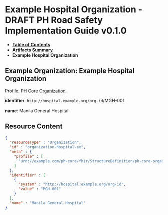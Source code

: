# Example Hospital Organization - DRAFT PH Road Safety Implementation Guide v0.1.0

* [**Table of Contents**](toc.md)
* [**Artifacts Summary**](artifacts.md)
* **Example Hospital Organization**

## Example Organization: Example Hospital Organization

Profile: [PH Core Organization](https://build.fhir.org/ig/UP-Manila-SILab/ph-core/StructureDefinition-ph-core-organization.html)

**identifier**: `http://hospital.example.org/org-id`/MGH-001

**name**: Manila General Hospital



## Resource Content

```json
{
  "resourceType" : "Organization",
  "id" : "organization-hospital-ex",
  "meta" : {
    "profile" : [
      "urn://example.com/ph-core/fhir/StructureDefinition/ph-core-organization"
    ]
  },
  "identifier" : [
    {
      "system" : "http://hospital.example.org/org-id",
      "value" : "MGH-001"
    }
  ],
  "name" : "Manila General Hospital"
}

```
